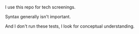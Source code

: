 I use this repo for tech screenings.

Syntax generally isn't important.

And I don't run these tests, I look for conceptual understanding.

